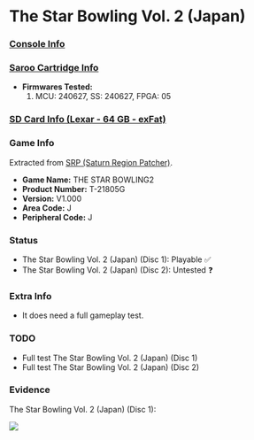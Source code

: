 # The Star Bowling Vol. 2 (Japan)

### [Console Info](../../../../../Info/Consoles/VA13/README.md)

### [Saroo Cartridge Info](../../../../../Info/Cartridges/GuangzhouSanStarOnlineShop/1.6/README.md)

- <b>Firmwares Tested:</b>
  1. MCU: 240627, SS: 240627, FPGA: 05

### [SD Card Info (Lexar - 64 GB - exFat)](../../../../../Info/SdCards/Lexar/64GB/exfat/README.md)

### Game Info

Extracted from [SRP (Saturn Region Patcher)](https://segaxtreme.net/resources/saturn-region-patcher.81/download).

- <b>Game Name:</b> THE STAR BOWLING2
- <b>Product Number:</b> T-21805G
- <b>Version:</b> V1.000
- <b>Area Code:</b> J
- <b>Peripheral Code:</b> J

### Status

- The Star Bowling Vol. 2 (Japan) (Disc 1): Playable :white_check_mark:
- The Star Bowling Vol. 2 (Japan) (Disc 2): Untested :question:

### Extra Info

- It does need a full gameplay test.

### TODO

- Full test The Star Bowling Vol. 2 (Japan) (Disc 1)
- Full test The Star Bowling Vol. 2 (Japan) (Disc 2)

### Evidence

The Star Bowling Vol. 2 (Japan) (Disc 1):

[![](https://img.youtube.com/vi/zBtEu1u3WYE/0.jpg)](https://www.youtube.com/watch?v=zBtEu1u3WYE)
